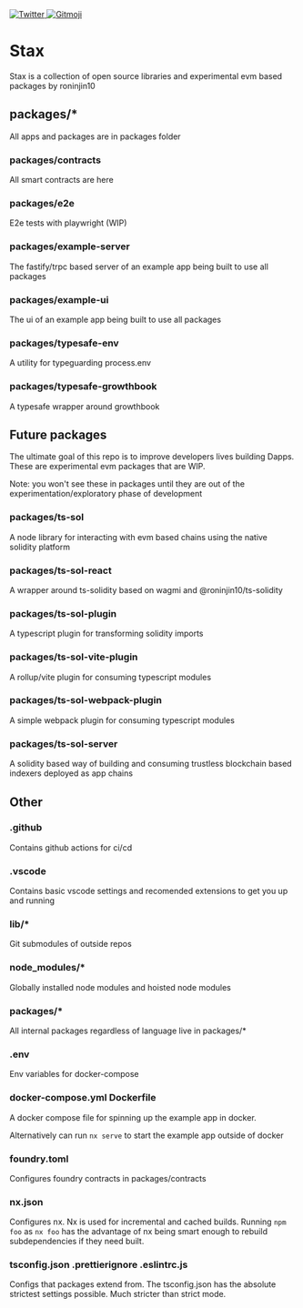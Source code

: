 <a href="https://twitter.com/fucory">
    <img alt="Twitter" src="https://img.shields.io/twitter/url.svg?label=%40fucory&style=social&url=https%3A%2F%2Ftwitter.com%2Ffucory" />
</a>
<a href="https://gitmoji.dev">
  <img
    src="https://img.shields.io/badge/gitmoji-%20😜%20😍-FFDD67.svg?style=flat-square"
    alt="Gitmoji"
  />
</a>

# Stax

Stax is a collection of open source libraries and experimental evm based packages by roninjin10

## packages/\*

All apps and packages are in packages folder

### packages/contracts

All smart contracts are here

### packages/e2e

E2e tests with playwright (WIP)

### packages/example-server

The fastify/trpc based server of an example app being built to use all packages

### packages/example-ui

The ui of an example app being built to use all packages

### packages/typesafe-env

A utility for typeguarding process.env

### packages/typesafe-growthbook

A typesafe wrapper around growthbook

## Future packages

The ultimate goal of this repo is to improve developers lives building Dapps. These are experimental evm packages that are WIP.

Note: you won't see these in packages until they are out of the experimentation/exploratory phase of development

### packages/ts-sol

A node library for interacting with evm based chains using the native solidity platform

### packages/ts-sol-react

A wrapper around ts-solidity based on wagmi and @roninjin10/ts-solidity

### packages/ts-sol-plugin

A typescript plugin for transforming solidity imports

### packages/ts-sol-vite-plugin

A rollup/vite plugin for consuming typescript modules

### packages/ts-sol-webpack-plugin

A simple webpack plugin for consuming typescript modules

### packages/ts-sol-server

A solidity based way of building and consuming trustless blockchain based indexers deployed as app chains

## Other

### .github

Contains github actions for ci/cd

### .vscode

Contains basic vscode settings and recomended extensions to get you up and running

### lib/\*

Git submodules of outside repos

### node_modules/\*

Globally installed node modules and hoisted node modules

### packages/\*

All internal packages regardless of language live in packages/\*

### .env

Env variables for docker-compose

### docker-compose.yml Dockerfile

A docker compose file for spinning up the example app in docker.

Alternatively can run `nx serve` to start the example app outside of docker

### foundry.toml

Configures foundry contracts in packages/contracts

### nx.json

Configures nx. Nx is used for incremental and cached builds. Running `npm foo` as `nx foo` has
the advantage of nx being smart enough to rebuild subdependencies if they need built.

### tsconfig.json .prettierignore .eslintrc.js

Configs that packages extend from. The tsconfig.json has the absolute strictest settings possible. Much stricter than strict mode.
